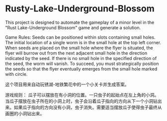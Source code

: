 # Rusty-Lake-Underground-Blossom
This project is designed to automate the gameplay of a minor level in the "Rust Lake-Underground Blossom" game and generate a solution.

Game Rules:
Seeds can be positioned within slots containing small holes. The initial location of a single worm is in the small hole at the top left corner. When seeds are placed on the small hole where the flyer is situated, the flyer will burrow out from the next adjacent small hole in the direction indicated by the seed. If there is no small hole in the specified direction of the seed, the worm will vanish. To succeed, you must strategically position the seeds so that the flyer eventually emerges from the small hole marked with circle.

这个项目用来自动玩锈湖-地铁繁花中的一个小关卡并生成答案。

游戏规则：
瓜子可以摆放在有小洞的位置。一只虫子的起始点在左上角的小洞。当瓜子摆放在虫子所在的小洞上时，虫子会沿着瓜子指向的方向从下一个小洞钻出来。如果瓜子指向的方向没有小洞，虫子消失。需要适当摆放瓜子使得虫子最终从画圈的小洞钻出来。
